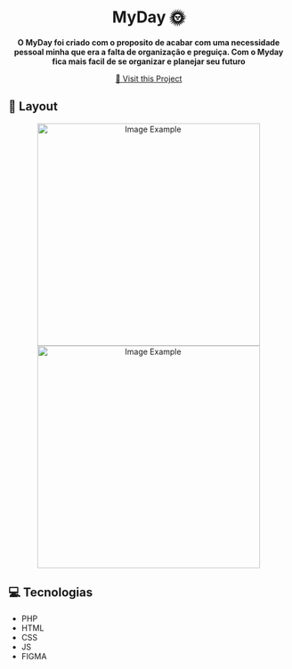 <h1 align="center" style="font-weight: bold;">MyDay 🌞</h1>

<p align="center">
    <b>O MyDay foi criado com o proposito de acabar com uma necessidade pessoal minha que era a falta de organização e preguiça. Com o Myday fica mais facil de se organizar e planejar seu futuro</b>
</p>

<p align="center">
     <a href="PROJECT__URL">📱 Visit this Project</a>
</p>

<h2 id="layout">🎨 Layout</h2>
<p align="center">
    <img src="https://github.com/user-attachments/assets/1d4cb474-4256-4f5d-bd62-0ecc7dc23c5b" alt="Image Example" width="400px">
    <img src="https://github.com/user-attachments/assets/0cb156d2-ed4e-4c58-a102-1832acc884dd" alt="Image Example" width="400px">
</p>

<h2 id="technologies">💻 Tecnologias</h2>

- PHP
- HTML
- CSS
- JS
- FIGMA
